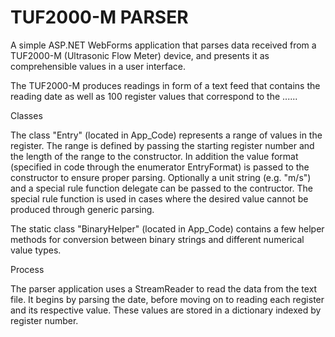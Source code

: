 # TUF2000-M PARSER
A simple ASP.NET WebForms application that parses data received from a TUF2000-M (Ultrasonic Flow Meter) device, and presents it as comprehensible values in a user interface.

The TUF2000-M produces readings in form of a text feed that contains the reading date as well as 100 register values that correspond to the ......

Classes

The class "Entry" (located in App_Code) represents a range of values in the register. The range is defined by passing the starting register number and the length of the range to the constructor. In addition the value format (specified in code through the enumerator EntryFormat) is passed to the constructor to ensure proper parsing. Optionally a unit string (e.g. "m/s") and a special rule function delegate can be passed to the contructor. The special rule function is used in cases where the desired value cannot be produced through generic parsing.

The static class "BinaryHelper" (located in App_Code) contains a few helper methods for conversion between binary strings and different numerical value types.

Process

The parser application uses a StreamReader to read the data from the text file. It begins by parsing the date, before moving on to reading each register and its respective value. These values are stored in a dictionary indexed by register number.

